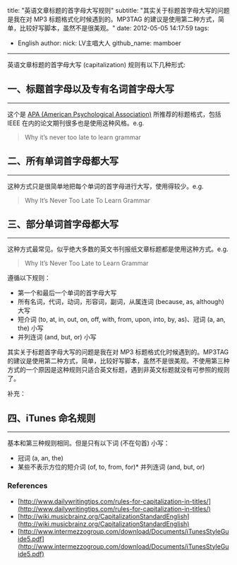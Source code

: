 title: "英语文章标题的首字母大写规则"
subtitle: "其实关于标题首字母大写的问题是我在对 MP3 标题格式化时候遇到的。MP3TAG 的建议是使用第二种方式，简单，比较好写脚本，虽然不是很美观。"
date: 2012-05-05 14:17:59
tags:
  - English
author:
  nick: LV主唱大人
  github_name: mamboer

---

英语文章标题的首字母大写 (capitalization) 规则有以下几种形式:

## 一、标题首字母以及专有名词首字母大写
---

这个是 [APA (American Psychological Association)](http://www.apastyle.org/manual/) 所推荐的标题格式，包括 IEEE 在内的论文期刊很多也是使用这种风格。e.g.

> Why it’s never too late to learn grammar

## 二、所有单词首字母都大写
---

这种方式只是很简单地把每个单词的首字母进行大写，使用得较少。e.g.

> Why It’s Never Too Late To Learn Grammar

## 三、部分单词首字母都大写
---

这种方式最常见。似乎绝大多数的英文书刊报纸文章标题都是使用这种方式。e.g.

> Why It’s Never Too Late to Learn Grammar

遵循以下规则：

*   第一个和最后一个单词的首字母大写
*   所有名词，代词，动词，形容词，副词，从属连词 (because, as, although) 大写
*   短介词 (to, at, in, out, on, off, with, from, upon, into, by, as)、冠词 (a, an, the) 小写
*   并列连词 (and, but, or) 小写

其实关于标题首字母大写的问题是我在对 MP3 标题格式化时候遇到的。MP3TAG 的建议是使用第二种方式，简单，比较好写脚本，虽然不是很美观。不使用第三种方式的一个原因是这种规则只适合英文标题，遇到非英文标题就没有可参照的规则了。

补充：

## 四、iTunes 命名规则
---

基本和第三种规则相同。但是只有以下词 (不在句首) 小写：

*   冠词 (a, an, the)
*   某些不表示方位的短介词 (of, to, from, for)*   并列连词 (and, but, or)


### References
*   [http://www.dailywritingtips.com/rules-for-capitalization-in-titles/](http://www.dailywritingtips.com/rules-for-capitalization-in-titles/)
*   [http://wiki.musicbrainz.org/CapitalizationStandardEnglish](http://wiki.musicbrainz.org/CapitalizationStandardEnglish)
*   [http://www.intermezzogroup.com/download/Documents/iTunesStyleGuide5.pdf](http://www.intermezzogroup.com/download/Documents/iTunesStyleGuide5.pdf)
